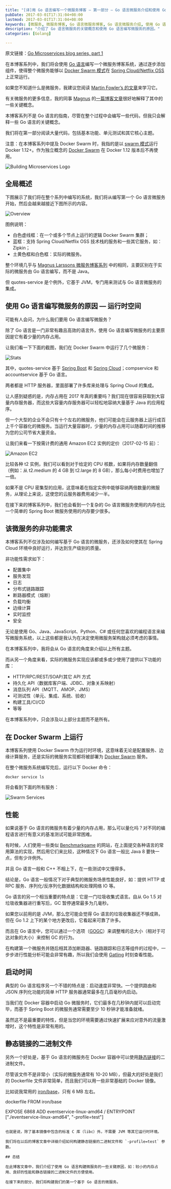 ```yaml
---
title: "[译]用 Go 语言编写一个微服务博客 — 第一部分 — Go 语言微服务介绍和使用 Go 语言编写微服务的原因"
pubDate: 2017-03-01T17:31:04+08:00
lastmod: 2017-03-01T17:31:04+08:00
keywords: [微服务, 微服务博客, Go 语言微服务博客, Go 语言微服务介绍, 使用 Go 语言编写微服务的原因]
description: "介绍了 Go 语言微服务的关键概念和使用 Go 语言编写微服务的原因。"
categories: [Golang]

---
```


原文链接：[Go Microservices blog series, part 1](https://callistaenterprise.se/blogg/teknik/2017/02/17/go-blog-series-part1/ "Go Microservices blog series, part 1")

在本博客系列中，我们将会使用 [Go 语言](https://golang.org/ "Go 语言")编写一个微服务博客系统，通过逐步添加组件，使得整个微服务能够以 [Docker Swarm 模式](https://www.docker.com/products/docker-swarm "Docker Swarm 模式")在 [Spring Cloud/Netflix OSS](https://cloud.spring.io/spring-cloud-netflix/ "Spring Cloud/Netflix OSS") 上正常运行。

如果您不知道什么是微服务，我建议您阅读 [Martin Fowler’s 的文章](https://martinfowler.com/articles/microservices.html "Martin Fowler’s 的文章")来学习它。

有关微服务的更多信息，我的同事 [Magnus](https://callistaenterprise.se/om/medarbetare/magnuslarsson/ "Magnus") 的[一篇博客文章](https://callistaenterprise.se/blogg/teknik/2015/03/25/an-operations-model-for-microservices/ "一篇博客文章")很好地解释了其中的一些关键概念。

本博客系列不是 Go 语言的指南，尽管在整个过程中会编写一些代码，但我只会解释一些 Go 语言的关键概念。

我们将在第一部分阅读大量代码，包括基本功能、单元测试和其它核心主题。

注意：在本博客系列中提及 Docker Swarm 时，我指的是以 [swarm 模式](https://docs.docker.com/engine/swarm/ "swarm 模式")运行 Docker 1.12+。作为独立概念的 [Docker Swarm](https://docs.docker.com/swarm/ "Docker Swarm") 在 Docker 1.12 版本后不再使用。

<!--more-->

![Building Microservices Logo](/images/write-a-microservice-blog-in-golang-part1/building-microservices-logo.webp "Building Microservices Logo")

## 全局概述

下图展示了我们将在整个系列中编写的系统，我们将从编写第一个 Go 语言微服务开始，然后会越来越接近下图所示的内容。

![Overview](/images/write-a-microservice-blog-in-golang-part1/overview.webp "Overview")

图例说明：

* 白色虚线框：在一个或多个节点上运行的逻辑 Docker Swarm 集群；
* 蓝框：支持 Spring Cloud/Netflix OSS 技术栈的服务和一些其它服务，如：Zipkin；
* 土黄色框和白色框：实际的微服务。

整个环境几乎与 [Magnus Larssons 微服务博客系列](https://callistaenterprise.se/blogg/teknik/2015/05/20/blog-series-building-microservices/ "Magnus Larssons 微服务博客系列") 中的相同，主要区别在于实际的微服务由 Go 语言编写，而不是 Java。

但 quotes-service 是个例外，它基于 JVM，专门用来测试与 Go 语言微服务的集成。

## 使用 Go 语言编写微服务的原因 — 运行时空间

可能有人会问，为什么我们要用 Go 语言编写微服务？

除了 Go 语言是一门非常有趣且高效的语言外，使用 Go 语言编写微服务的主要原因是它有着少量的内存占用。

让我们看一下下面的截图，我们在 Docker Swarm 中运行了几个微服务：

![Stats](/images/write-a-microservice-blog-in-golang-part1/stats.webp "Stats")

其中，quotes-service 基于 [Spring Boot](https://projects.spring.io/spring-boot/ "Spring Boot") 和 [Spring Cloud](https://spring.io/projects/spring-cloud "Spring Cloud")；compservice 和 accountservice 基于 Go 语言。

两者都是 HTTP 服务器，里面部署了许多库来处理与 Spring Cloud 的集成。

让人感到疑惑的是，内存占用在 2017 年真的重要吗？我们现在很容易获取到大容量内存服务器，而这些大容量内存服务器可以轻松地容纳大量基于 Java 的应用程序。

但一个大型的企业不会只有十个左右的微服务，他们可能会在云服务器上运行成百上千个容器化的微服务。当运行大量容器时，少量的内存占用可以随着时间的推移为您的公司节省大量资金。

让我们来看一下按需计费的通用 Amazon EC2 实例的定价（2017-02-15 前）：

![Amazon EC2](/images/write-a-microservice-blog-in-golang-part1/amazon-ec2.webp "Amazon EC2")

比较各种 t2 实例，我们可以看到对于给定的 CPU 核数，如果将内存数量翻倍（例如：从 t2.medium 的 4 GB 到 t2.large 的 8 GB），那么每小时费用也增加了一倍。

如果不是 CPU 密集型的应用，这意味着在指定实例中能够容纳两倍数量的微服务，从理论上来说，这使您的云服务器费用减少一半。

在接下来的博客系列中，我们也会看到一个复杂的 Go 语言微服务使用的内存也比一个简单的 Spring Boot 微服务使用的内存要少很多。

## 该微服务的非功能需求

本博客系列不仅涉及如何编写基于 Go 语言的微服务，还涉及如何使其在 Spring Cloud 环境中良好运行，并达到生产级别的质量。

非功能性需求如下：

* 配置集中
* 服务发现
* 日志
* 分布式链路跟踪
* 断路器模式（熔断）
* 负载均衡
* 边缘计算
* 实时监控
* 安全

无论是使用 Go、Java、JavaScript、Python、C# 或任何您喜欢的编程语言来编写微服务系统，以上这些都是我认为在决定使用微服务架构就必须考虑的事情。

在本博客系列中，我将会从 Go 语言的角度来介绍以上所有主题。

而从另一个角度来看，实际的微服务实现应该都或多或少使用了提供以下功能的库：

* HTTP/RPC/REST/SOAP/其它 API 方式
* 持久化 API（数据库客户端、JDBC、对象关系映射）
* 消息队列 API（MQTT、AMOP、JMS）
* 可测试性（单元、集成、系统、验收）
* 构建工具/CI/CD
* 等等

在本博客系列中，只会涉及以上部分主题而不是所有。

## 在 Docker Swarm 上运行

本博客系列使用 Docker Swarm 作为运行时环境，这意味着无论是配置服务、边缘计算服务，还是实际的微服务实现都将被部署为 [Docker Swarm](https://docs.docker.com/engine/swarm/how-swarm-mode-works/services/ "Docker Swarm") 服务。

在整个微服务系统编写完后，运行以下 Docker 命令：

```shell
docker service ls
```

将会看到下面的所有服务：

![Swarm Services](/images/write-a-microservice-blog-in-golang-part1/swarm-services.webp "Swarm Services")

## 性能

如果说基于 Go 语言的微服务有着少量的内存占用，那么可以量化吗？对不同的编程语言进行有意义的基准测试可能非常困难。

有时候，人们使用一些类似 [Benchmarkgame](https://benchmarksgame.alioth.debian.org/u64q/go.html "Benchmarkgame") 的网站，在上面提交各种语言的常用算法的实现，然后用它们来比较，这种情况下 Go 语言一般比 Java 8 要快一点，但有少许例外。

并且 Go 语言一般和 C++ 不相上下，在一些测试中又慢得多。

结论是，Go 语言一般情况下对于典型的微服务场景性能良好，如：提供 HTTP 或 RPC 服务、序列化/反序列化数据结构和处理网络 IO 等。

Go 语言的另一个相当重要的特点是：它是一门垃圾收集式语言。自从 Go 1.5 对垃圾收集器进行重写后，GC 暂停通常最多为几毫秒。

如果您以前用的是 JVM，那么您可能会觉得 Go 语言的垃圾收集器还不够成熟，但在 Go 1.2 上下的某个地方更改后，它看起来可靠了许多。

而且在 Go 语言中，您可以通过一个选项（[GOGC](https://dave.cheney.net/2015/11/29/a-whirlwind-tour-of-gos-runtime-environment-variables "GOGC")）来调整堆的总大小（相对于可达对象的大小）来控制 GC 的行为。

在构建第一个微服务并随后相其添加断路器、链路跟踪和日志等组件的过程中，一步步进行性能分析可能会非常有趣，所以我们会使用 [Gatling](http://gatling.io/ "Gatling") 时刻查看性能。

## 启动时间

典型的 Go 语言程序另一个不错的特点是：启动速度非常快。一个提供路由和 JSON 序列化功能的简单 HTTP 服务器通常最多在几百毫秒内启动。

当我们在 Docker 容器中启动 Go 微服务时，它们最多在几秒钟内就可以启动完毕，而基于 Spring Boot 的微服务通常需要至少 10 秒钟才能准备就绪。

虽然这不是最重要的特性，但是当您的环境需要通过快速扩展来应对意外的流量激增时，这个特性是非常有用的。

## 静态链接的二进制文件

另外一个好处是，基于 Go 语言的微服务在 Docker 容器中可以使用[静态链接](https://en.wikipedia.org/wiki/Static_library "静态链接")的二进制文件。

尽管该文件不是非常小（实际的微服务通常有 10-20 MB），但最大的好处是我们的 Dockerfile 文件非常简单，而且我们可以用一些非常基础的 Docker 镜像。

比如说我常用的 [iron/base](https://hub.docker.com/r/iron/base/ "iron/base")，只有 6 MB 左右。

dockerfile
FROM iron/base

EXPOSE 6868
ADD eventservice-linux-amd64 /
ENTRYPOINT ["./eventservice-linux-amd64", "-profile=test"]
```

也就是说，除了基本镜像中包含的标准 C 库（libc）外，不需要 JVM 等其它运行时环境。

我们将在以后的博客文章中详细介绍如何构建静态链接的二进制文件和 `-profile=test` 参数。

## 总结

在此博客文章中，我们介绍了使用 Go 语言构建微服务的一些关键原因，如：较小的内存占用、良好的性能和静态链接的二进制文件的方便使用。

在接下来的部分，我们将构建我们的第一个基于 Go 语言的微服务。

